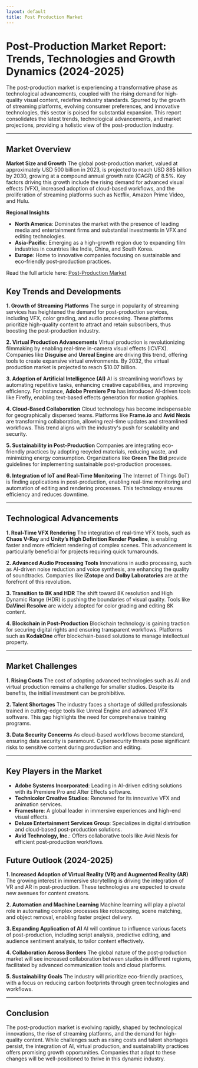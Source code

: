 ```yaml
---
layout: default
title: Post Production Market
---
```


# Post-Production Market Report: Trends, Technologies and Growth Dynamics (2024-2025)

The post-production market is experiencing a transformative phase as technological advancements, coupled with the rising demand for high-quality visual content, redefine industry standards. Spurred by the growth of streaming platforms, evolving consumer preferences, and innovative technologies, this sector is poised for substantial expansion. This report consolidates the latest trends, technological advancements, and market projections, providing a holistic view of the post-production industry.

---

## Market Overview

**Market Size and Growth**
The global post-production market, valued at approximately USD 500 billion in 2023, is projected to reach USD 885 billion by 2030, growing at a compound annual growth rate (CAGR) of 8.5%. Key factors driving this growth include the rising demand for advanced visual effects (VFX), increased adoption of cloud-based workflows, and the proliferation of streaming platforms such as Netflix, Amazon Prime Video, and Hulu.

**Regional Insights**
- **North America**: Dominates the market with the presence of leading media and entertainment firms and substantial investments in VFX and editing technologies.
- **Asia-Pacific**: Emerging as a high-growth region due to expanding film industries in countries like India, China, and South Korea.
- **Europe**: Home to innovative companies focusing on sustainable and eco-friendly post-production practices.

Read the full article here: [Post-Production Market](https://www.reportprime.com/post-production-r20071)

## Key Trends and Developments

**1. Growth of Streaming Platforms**
The surge in popularity of streaming services has heightened the demand for post-production services, including VFX, color grading, and audio processing. These platforms prioritize high-quality content to attract and retain subscribers, thus boosting the post-production industry.

**2. Virtual Production Advancements**
Virtual production is revolutionizing filmmaking by enabling real-time in-camera visual effects (ICVFX). Companies like **Disguise** and **Unreal Engine** are driving this trend, offering tools to create expansive virtual environments. By 2032, the virtual production market is projected to reach $10.07 billion.

**3. Adoption of Artificial Intelligence (AI)**
AI is streamlining workflows by automating repetitive tasks, enhancing creative capabilities, and improving efficiency. For instance, **Adobe Premiere Pro** has introduced AI-driven tools like Firefly, enabling text-based effects generation for motion graphics.

**4. Cloud-Based Collaboration**
Cloud technology has become indispensable for geographically dispersed teams. Platforms like **Frame.io** and **Avid Nexis** are transforming collaboration, allowing real-time updates and streamlined workflows. This trend aligns with the industry's push for scalability and security.

**5. Sustainability in Post-Production**
Companies are integrating eco-friendly practices by adopting recycled materials, reducing waste, and minimizing energy consumption. Organizations like **Green The Bid** provide guidelines for implementing sustainable post-production processes.

**6. Integration of IoT and Real-Time Monitoring**
The Internet of Things (IoT) is finding applications in post-production, enabling real-time monitoring and automation of editing and rendering processes. This technology ensures efficiency and reduces downtime.

---

## Technological Advancements

**1. Real-Time VFX Rendering**
The integration of real-time VFX tools, such as **Chaos V-Ray** and **Unity’s High Definition Render Pipeline**, is enabling faster and more efficient rendering of complex scenes. This advancement is particularly beneficial for projects requiring quick turnarounds.

**2. Advanced Audio Processing Tools**
Innovations in audio processing, such as AI-driven noise reduction and voice synthesis, are enhancing the quality of soundtracks. Companies like **iZotope** and **Dolby Laboratories** are at the forefront of this revolution.

**3. Transition to 8K and HDR**
The shift toward 8K resolution and High Dynamic Range (HDR) is pushing the boundaries of visual quality. Tools like **DaVinci Resolve** are widely adopted for color grading and editing 8K content.

**4. Blockchain in Post-Production**
Blockchain technology is gaining traction for securing digital rights and ensuring transparent workflows. Platforms such as **KodakOne** offer blockchain-based solutions to manage intellectual property.

---

## Market Challenges

**1. Rising Costs**
The cost of adopting advanced technologies such as AI and virtual production remains a challenge for smaller studios. Despite its benefits, the initial investment can be prohibitive.

**2. Talent Shortages**
The industry faces a shortage of skilled professionals trained in cutting-edge tools like Unreal Engine and advanced VFX software. This gap highlights the need for comprehensive training programs.

**3. Data Security Concerns**
As cloud-based workflows become standard, ensuring data security is paramount. Cybersecurity threats pose significant risks to sensitive content during production and editing.

---

## Key Players in the Market

- **Adobe Systems Incorporated**: Leading in AI-driven editing solutions with its Premiere Pro and After Effects software.
- **Technicolor Creative Studios**: Renowned for its innovative VFX and animation services.
- **Framestore**: A global leader in immersive experiences and high-end visual effects.
- **Deluxe Entertainment Services Group**: Specializes in digital distribution and cloud-based post-production solutions.
- **Avid Technology, Inc.**: Offers collaborative tools like Avid Nexis for efficient post-production workflows.


## Future Outlook (2024-2025)

**1. Increased Adoption of Virtual Reality (VR) and Augmented Reality (AR)**
The growing interest in immersive storytelling is driving the integration of VR and AR in post-production. These technologies are expected to create new avenues for content creators.

**2. Automation and Machine Learning**
Machine learning will play a pivotal role in automating complex processes like rotoscoping, scene matching, and object removal, enabling faster project delivery.

**3. Expanding Application of AI**
AI will continue to influence various facets of post-production, including script analysis, predictive editing, and audience sentiment analysis, to tailor content effectively.

**4. Collaboration Across Borders**
The global nature of the post-production market will see increased collaboration between studios in different regions, facilitated by advanced communication tools and cloud platforms.

**5. Sustainability Goals**
The industry will prioritize eco-friendly practices, with a focus on reducing carbon footprints through green technologies and workflows.

---


## Conclusion
The post-production market is evolving rapidly, shaped by technological innovations, the rise of streaming platforms, and the demand for high-quality content. While challenges such as rising costs and talent shortages persist, the integration of AI, virtual production, and sustainability practices offers promising growth opportunities. Companies that adapt to these changes will be well-positioned to thrive in this dynamic industry.

